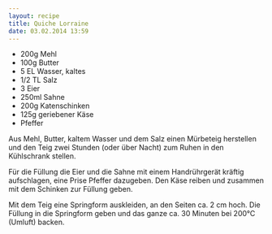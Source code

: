 ```yaml
---
layout: recipe
title: Quiche Lorraine
date: 03.02.2014 13:59
---
```


* 200g Mehl
* 100g Butter
* 5 EL Wasser, kaltes
* 1/2 TL Salz
* 3 Eier
* 250ml Sahne
* 200g Katenschinken
* 125g geriebener Käse
* Pfeffer

Aus Mehl, Butter, kaltem Wasser und dem Salz einen Mürbeteig herstellen
und den Teig zwei Stunden (oder über Nacht) zum Ruhen in den Kühlschrank stellen.

Für die Füllung die Eier und die Sahne mit einem Handrührgerät kräftig aufschlagen,
eine Prise Pfeffer dazugeben.
Den Käse reiben und zusammen mit dem Schinken zur Füllung geben.

Mit dem Teig eine Springform auskleiden, an den Seiten ca. 2 cm hoch.
Die Füllung in die Springform geben und das ganze ca. 30 Minuten bei 200°C (Umluft) backen.
